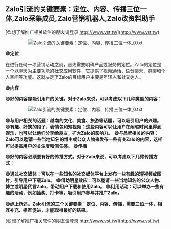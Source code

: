## **Zalo引流的关键要素：定位、内容、传播三位一体,Zalo采集成员,Zalo营销机器人,Zalo改资料助手**

[😍想了解推广相关软件的朋友请登录 http://www.vst.tw](http://www.vst.tw)

 <center><img src="https://vst.tw/MP4/tuiguang/png/6.png" alt="Zalo引流的关键要素：定位、内容、传播三位一体_0.txt"></center>

**😄定位**

在进行任何一项营销活动之前，首先需要明确产品或服务的定位。Zalo的定位是一个以聊天为主要功能的社交应用软件，它提供了视频通话、语音聊天、群聊和个人空间等功能。这就决定了Zalo的目标用户主要是年轻人和社交达人。

**😄内容**

**😄好的内容是吸引用户的关键。对于Zalo来说，可以考虑以下几种类型的内容：**

 <center><img src="https://vst.tw/MP4/tuiguang/png/5.png" alt="Zalo引流的关键要素：定位、内容、传播三位一体_0.txt"></center>

**😄与用户相关的话题：越南的文化、美食、旅游等话题，可以吸引用户的兴趣。**
**😄有趣、好笑的段子、表情包和短视频：这些内容可以让用户在闲暇时间里得到娱乐，也可以让他们分享给朋友，扩大Zalo的影响力。**
**😄与品牌相关的内容：Zalo可以邀请一些当地知名的博主或公众人物来发布一些有关Zalo的内容，这样可以提高用户的关注度和信任感。**
**😄传播**

**😄好的内容必须要有好的传播方式。对于Zalo来说，可以考虑以下几种传播方式：**

**😄通过社交媒体：可以在一些知名的社交媒体平台上发布一些有趣的短视频或图片，引导用户下载Zalo。**
**😄借助明星效应：可以邀请一些当地知名的公众人物、博主或明星代言Zalo，带动用户下载和使用Zalo。**
**😄利用活动：可以举办一些有趣的活动，例如抽奖、打卡等，吸引用户参与并推广Zalo。**

**😄综上所述，Zalo引流的三个关键要素：定位、内容、传播，需要三位一体，相互补充、相互促进，才能取得最好的结果。**

[😍想了解推广相关软件的朋友请登录 http://www.vst.tw](http://www.vst.tw)



